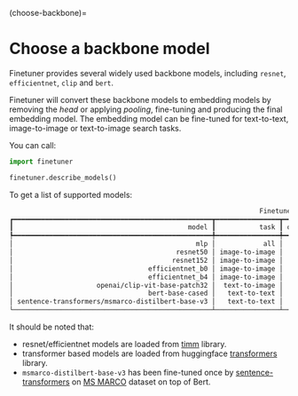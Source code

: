 (choose-backbone)=
# Choose a backbone model

Finetuner provides several widely used backbone models,
including `resnet`, `efficientnet`, `clip` and `bert`.

Finetuner will convert these backbone models to embedding models by removing
the *head* or applying *pooling*,
fine-tuning and producing the final embedding model.
The embedding model can be fine-tuned for text-to-text, image-to-image or text-to-image
search tasks.

You can call:
```python
import finetuner

finetuner.describe_models()
```

To get a list of supported models:

```bash
                                                               Finetuner backbones                                                                
┏━━━━━━━━━━━━━━━━━━━━━━━━━━━━━━━━━━━━━━━━━━━━━━━━━━┳━━━━━━━━━━━━━━━━┳━━━━━━━━━━━━┳━━━━━━━━━━━━━━┳━━━━━━━━━━━━━━━━━━━━━━━━━━━━━━━━━━━━━━━━━━━━━━━━┓
┃                                            model ┃           task ┃ output_dim ┃ architecture ┃                                    description ┃
┡━━━━━━━━━━━━━━━━━━━━━━━━━━━━━━━━━━━━━━━━━━━━━━━━━━╇━━━━━━━━━━━━━━━━╇━━━━━━━━━━━━╇━━━━━━━━━━━━━━╇━━━━━━━━━━━━━━━━━━━━━━━━━━━━━━━━━━━━━━━━━━━━━━━━┩
│                                              mlp │            all │          - │          MLP │        Simple MLP encoder trained from scratch │
│                                         resnet50 │ image-to-image │       2048 │          CNN │                         Pretrained on ImageNet │
│                                        resnet152 │ image-to-image │       2048 │          CNN │                         Pretrained on ImageNet │
│                                  efficientnet_b0 │ image-to-image │       1280 │          CNN │                         Pretrained on ImageNet │
│                                  efficientnet_b4 │ image-to-image │       1280 │          CNN │                         Pretrained on ImageNet │
│                     openai/clip-vit-base-patch32 │  text-to-image │        768 │  transformer │       Pretrained on text image pairs by OpenAI │
│                                  bert-base-cased │   text-to-text │        768 │  transformer │ Pretrained on BookCorpus and English Wikipedia │
│ sentence-transformers/msmarco-distilbert-base-v3 │   text-to-text │        768 │  transformer │     Pretrained on Bert, fine-tuned on MS Marco │
└──────────────────────────────────────────────────┴────────────────┴────────────┴──────────────┴────────────────────────────────────────────────┘

```

It should be noted that:

+ resnet/efficientnet models are loaded from [timm](https://github.com/rwightman/pytorch-image-models) library.
+ transformer based models are loaded from huggingface [transformers](https://github.com/huggingface/transformers) library.
+ `msmarco-distilbert-base-v3` has been fine-tuned once by [sentence-transformers](https://www.sbert.net/) on [MS MARCO](https://microsoft.github.io/msmarco/) dataset on top of Bert.